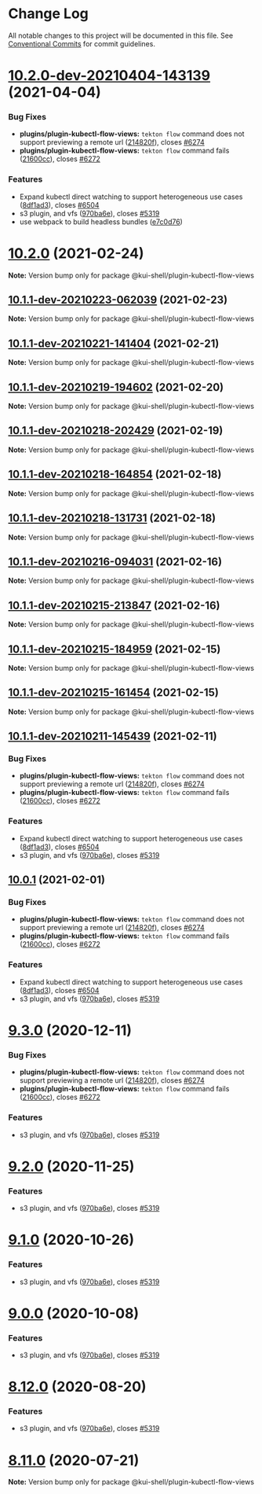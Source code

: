 # Change Log

All notable changes to this project will be documented in this file.
See [Conventional Commits](https://conventionalcommits.org) for commit guidelines.

# [10.2.0-dev-20210404-143139](https://github.com/IBM/kui/compare/v4.1.0...v10.2.0-dev-20210404-143139) (2021-04-04)

### Bug Fixes

- **plugins/plugin-kubectl-flow-views:** `tekton flow` command does not support previewing a remote url ([214820f](https://github.com/IBM/kui/commit/214820f)), closes [#6274](https://github.com/IBM/kui/issues/6274)
- **plugins/plugin-kubectl-flow-views:** `tekton flow` command fails ([21600cc](https://github.com/IBM/kui/commit/21600cc)), closes [#6272](https://github.com/IBM/kui/issues/6272)

### Features

- Expand kubectl direct watching to support heterogeneous use cases ([8df1ad3](https://github.com/IBM/kui/commit/8df1ad3)), closes [#6504](https://github.com/IBM/kui/issues/6504)
- s3 plugin, and vfs ([970ba6e](https://github.com/IBM/kui/commit/970ba6e)), closes [#5319](https://github.com/IBM/kui/issues/5319)
- use webpack to build headless bundles ([e7c0d76](https://github.com/IBM/kui/commit/e7c0d76))

# [10.2.0](https://github.com/IBM/kui/compare/v10.1.1-dev-20210223-062039...v10.2.0) (2021-02-24)

**Note:** Version bump only for package @kui-shell/plugin-kubectl-flow-views

## [10.1.1-dev-20210223-062039](https://github.com/IBM/kui/compare/v10.1.1-dev-20210221-141404...v10.1.1-dev-20210223-062039) (2021-02-23)

**Note:** Version bump only for package @kui-shell/plugin-kubectl-flow-views

## [10.1.1-dev-20210221-141404](https://github.com/IBM/kui/compare/v10.1.1-dev-20210219-194602...v10.1.1-dev-20210221-141404) (2021-02-21)

**Note:** Version bump only for package @kui-shell/plugin-kubectl-flow-views

## [10.1.1-dev-20210219-194602](https://github.com/IBM/kui/compare/v10.1.1-dev-20210218-202429...v10.1.1-dev-20210219-194602) (2021-02-20)

**Note:** Version bump only for package @kui-shell/plugin-kubectl-flow-views

## [10.1.1-dev-20210218-202429](https://github.com/IBM/kui/compare/v10.1.1-dev-20210218-164854...v10.1.1-dev-20210218-202429) (2021-02-19)

**Note:** Version bump only for package @kui-shell/plugin-kubectl-flow-views

## [10.1.1-dev-20210218-164854](https://github.com/IBM/kui/compare/v10.1.1-dev-20210218-131731...v10.1.1-dev-20210218-164854) (2021-02-18)

**Note:** Version bump only for package @kui-shell/plugin-kubectl-flow-views

## [10.1.1-dev-20210218-131731](https://github.com/IBM/kui/compare/v10.1.1-dev-20210216-094031...v10.1.1-dev-20210218-131731) (2021-02-18)

**Note:** Version bump only for package @kui-shell/plugin-kubectl-flow-views

## [10.1.1-dev-20210216-094031](https://github.com/IBM/kui/compare/v10.1.1-dev-20210215-213847...v10.1.1-dev-20210216-094031) (2021-02-16)

**Note:** Version bump only for package @kui-shell/plugin-kubectl-flow-views

## [10.1.1-dev-20210215-213847](https://github.com/IBM/kui/compare/v10.1.1-dev-20210215-184959...v10.1.1-dev-20210215-213847) (2021-02-16)

**Note:** Version bump only for package @kui-shell/plugin-kubectl-flow-views

## [10.1.1-dev-20210215-184959](https://github.com/IBM/kui/compare/v10.1.1-dev-20210215-161454...v10.1.1-dev-20210215-184959) (2021-02-15)

**Note:** Version bump only for package @kui-shell/plugin-kubectl-flow-views

## [10.1.1-dev-20210215-161454](https://github.com/IBM/kui/compare/v10.1.1-dev-20210211-145439...v10.1.1-dev-20210215-161454) (2021-02-15)

**Note:** Version bump only for package @kui-shell/plugin-kubectl-flow-views

## [10.1.1-dev-20210211-145439](https://github.com/IBM/kui/compare/v4.5.0...v10.1.1-dev-20210211-145439) (2021-02-11)

### Bug Fixes

- **plugins/plugin-kubectl-flow-views:** `tekton flow` command does not support previewing a remote url ([214820f](https://github.com/IBM/kui/commit/214820f)), closes [#6274](https://github.com/IBM/kui/issues/6274)
- **plugins/plugin-kubectl-flow-views:** `tekton flow` command fails ([21600cc](https://github.com/IBM/kui/commit/21600cc)), closes [#6272](https://github.com/IBM/kui/issues/6272)

### Features

- Expand kubectl direct watching to support heterogeneous use cases ([8df1ad3](https://github.com/IBM/kui/commit/8df1ad3)), closes [#6504](https://github.com/IBM/kui/issues/6504)
- s3 plugin, and vfs ([970ba6e](https://github.com/IBM/kui/commit/970ba6e)), closes [#5319](https://github.com/IBM/kui/issues/5319)

## [10.0.1](https://github.com/IBM/kui/compare/v4.5.0...v10.0.1) (2021-02-01)

### Bug Fixes

- **plugins/plugin-kubectl-flow-views:** `tekton flow` command does not support previewing a remote url ([214820f](https://github.com/IBM/kui/commit/214820f)), closes [#6274](https://github.com/IBM/kui/issues/6274)
- **plugins/plugin-kubectl-flow-views:** `tekton flow` command fails ([21600cc](https://github.com/IBM/kui/commit/21600cc)), closes [#6272](https://github.com/IBM/kui/issues/6272)

### Features

- Expand kubectl direct watching to support heterogeneous use cases ([8df1ad3](https://github.com/IBM/kui/commit/8df1ad3)), closes [#6504](https://github.com/IBM/kui/issues/6504)
- s3 plugin, and vfs ([970ba6e](https://github.com/IBM/kui/commit/970ba6e)), closes [#5319](https://github.com/IBM/kui/issues/5319)

# [9.3.0](https://github.com/IBM/kui/compare/v4.5.0...v9.3.0) (2020-12-11)

### Bug Fixes

- **plugins/plugin-kubectl-flow-views:** `tekton flow` command does not support previewing a remote url ([214820f](https://github.com/IBM/kui/commit/214820f)), closes [#6274](https://github.com/IBM/kui/issues/6274)
- **plugins/plugin-kubectl-flow-views:** `tekton flow` command fails ([21600cc](https://github.com/IBM/kui/commit/21600cc)), closes [#6272](https://github.com/IBM/kui/issues/6272)

### Features

- s3 plugin, and vfs ([970ba6e](https://github.com/IBM/kui/commit/970ba6e)), closes [#5319](https://github.com/IBM/kui/issues/5319)

# [9.2.0](https://github.com/IBM/kui/compare/v4.5.0...v9.2.0) (2020-11-25)

### Features

- s3 plugin, and vfs ([970ba6e](https://github.com/IBM/kui/commit/970ba6e)), closes [#5319](https://github.com/IBM/kui/issues/5319)

# [9.1.0](https://github.com/IBM/kui/compare/v4.5.0...v9.1.0) (2020-10-26)

### Features

- s3 plugin, and vfs ([970ba6e](https://github.com/IBM/kui/commit/970ba6e)), closes [#5319](https://github.com/IBM/kui/issues/5319)

# [9.0.0](https://github.com/IBM/kui/compare/v4.5.0...v9.0.0) (2020-10-08)

### Features

- s3 plugin, and vfs ([970ba6e](https://github.com/IBM/kui/commit/970ba6e)), closes [#5319](https://github.com/IBM/kui/issues/5319)

# [8.12.0](https://github.com/IBM/kui/compare/v4.5.0...v8.12.0) (2020-08-20)

### Features

- s3 plugin, and vfs ([970ba6e](https://github.com/IBM/kui/commit/970ba6e)), closes [#5319](https://github.com/IBM/kui/issues/5319)

# [8.11.0](https://github.com/IBM/kui/compare/v4.5.0...v8.11.0) (2020-07-21)

**Note:** Version bump only for package @kui-shell/plugin-kubectl-flow-views
